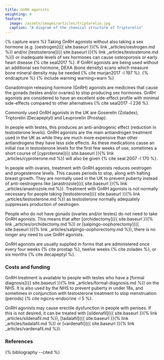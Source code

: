 ```yaml
---
title: GnRH agonists
weighting: 4
feature:
  image: /assets/images/articles/triptorelin.jpg
  caption: "A diagram of the chemical structure of Triptorelin"
---
```


{% capture warn %}
Taking GnRH agonists without also taking a sex hormone (e.g.
[oestrogen]({{ site.baseurl }}{% link _articles/oestrogen.md %}) and/or [testosterone]({{ site.baseurl }}{% link _articles/testosterone.md %})) or inadequate levels of sex hormones can cause osteoporosis or early heart disease {% cite seal2017 %}. If GnRH agonists are being used without an additional sex hormone, DEXA (bone density) scans which measure bone mineral density may be needed {% cite murjan2017 -l 197 %}.
{% endcapture %}
{% include warning warning=warn %}

Gonadotropin releasing hormone (GnRH) agonists are medicines that cause the gonads (testes and/or ovaries) to stop producing sex hormones. GnRH agonists are considered to have an excellent side-effect profile with minimal side-effects compared to other alternatives {% cite seal2017 -l 236 %}.

Commonly used GnRH agonists in the UK are Goserelin (Zoladex), Triptorelin (Decapeptyl) and Leuprorelin (Prostap).

In people with testes, this produces an anti-androgenic effect (reduction in testosterone levels). GnRH agonists are the main antiandrogen treatment used in the UK as while they are much more expensive than other antiandrogens they have less side effects. As these medications cause an initial rise in testosterone levels for the first few weeks of use, sometimes a short course of [cyproterone]({{ site.baseurl }}{% link _articles/cyproterone.md %}) will also be given {% cite seal:2007 -l 170 %}.

In people with ovaries, treatment with GnRH agonists reduces oestrogen and progesterone levels. This causes periods to stop, along with halting breast growth. They are normally used in the UK to prevent puberty instead of anti-oestrogens like [anastrozole]({{ site.baseurl }}{% link _articles/anastrozole.md %}). Treatment with GnRH agonists is not normally necessary for people taking [testosterone]({{ site.baseurl }}{% link _articles/testosterone.md %}) as testosterone normally adequately suppresses production of oestrogen.

People who do not have gonads (ovaries and/or testes) do not need to take GnRH agonists. This means that after [orchidectomy]({{ site.baseurl }}{% link _articles/orchidectomy.md %}) or [salpingo-oophorectomy]({{ site.baseurl }}{% link _articles/salpingo-oophorectomy.md %}), there is no longer any need to use GnRH agonists.

GnRH agonists are usually supplied in forms that are administered once every four weeks {% cite prostap %}, twelve weeks {% cite zoladex %}, or six months {% cite decapeptyl %}.

### Costs and funding

GnRH treatment is available to people with testes who have a [formal diagnosis]({{ site.baseurl }}{% link _articles/formal-diagnosis.md %}) on the NHS. It is also used by the NHS to prevent puberty in under 18s, and sometimes in conjunction with testosterone treatment to stop menstruation (periods) {% cite ngicns-endocrine -l 5 %}.

GnRH agonists may cause erectile dysfunction in people with penises. If this is not desired, it can be treated with [sildenafil]({{ site.baseurl }}{% link _articles/sildenafil.md %}), [tadalafil]({{ site.baseurl }}{% link _articles/tadalafil.md %}) or [vardenafil]({{ site.baseurl }}{% link _articles/vardenafil.md %}).

### References

{% bibliography --cited %}